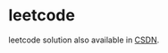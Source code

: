 # leetcode
leetcode solution also available in [CSDN](https://blog.csdn.net/grllery/article/category/8467343).
